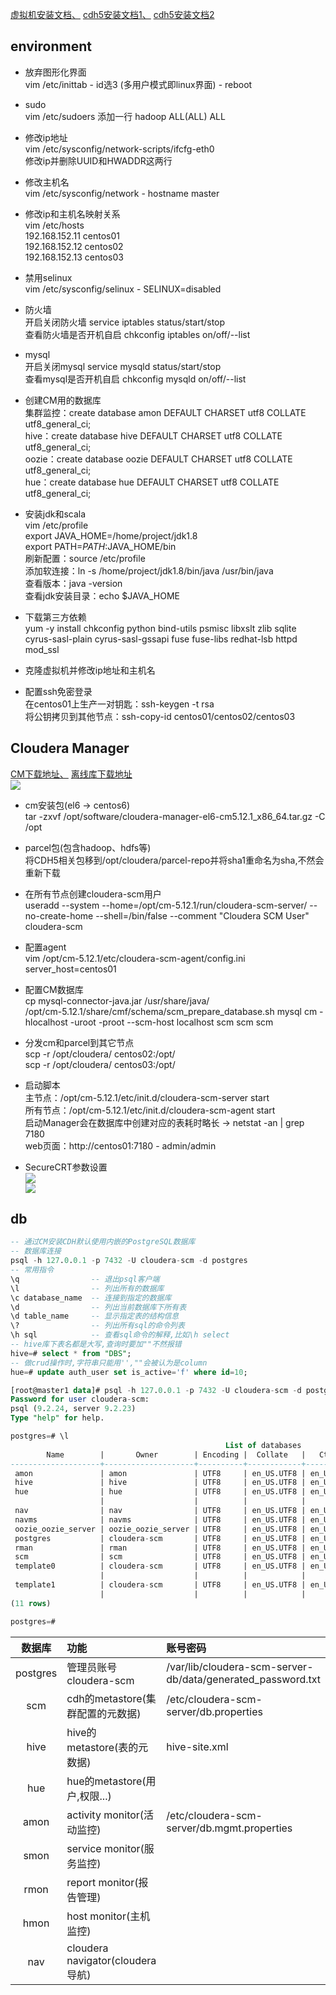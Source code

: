 [虚拟机安装文档、](http://www.cnblogs.com/shishanyuan/p/4701510.html)
[cdh5安装文档1、](https://www.zybuluo.com/sasaki/note/242142)
[cdh5安装文档2](http://www.jianshu.com/p/57179e03795f)    

## environment
- 放弃图形化界面  
vim /etc/inittab - id选3 (多用户模式即linux界面) - reboot  

- sudo  
vim /etc/sudoers 添加一行 hadoop ALL(ALL) ALL

- 修改ip地址  
vim /etc/sysconfig/network-scripts/ifcfg-eth0  
修改ip并删除UUID和HWADDR这两行

- 修改主机名  
vim /etc/sysconfig/network - hostname master  

- 修改ip和主机名映射关系  
vim /etc/hosts  
192.168.152.11  centos01  
192.168.152.12  centos02  
192.168.152.13  centos03

- 禁用selinux  
vim /etc/sysconfig/selinux - SELINUX=disabled  

- 防火墙  
开启关闭防火墙 service iptables status/start/stop  
查看防火墙是否开机自启 chkconfig iptables on/off/--list 
 
- mysql  
开启关闭mysql service mysqld status/start/stop  
查看mysql是否开机自启 chkconfig mysqld on/off/--list 

- 创建CM用的数据库  
集群监控：create database amon DEFAULT CHARSET utf8 COLLATE utf8_general_ci;  
hive：create database hive DEFAULT CHARSET utf8 COLLATE utf8_general_ci;  
oozie：create database oozie DEFAULT CHARSET utf8 COLLATE utf8_general_ci;  
hue：create database hue DEFAULT CHARSET utf8 COLLATE utf8_general_ci;

- 安装jdk和scala  
vim /etc/profile  
export JAVA_HOME=/home/project/jdk1.8  
export PATH=$PATH:$JAVA_HOME/bin  
刷新配置：source /etc/profile  
添加软连接：ln -s /home/project/jdk1.8/bin/java /usr/bin/java  
查看版本：java -version  
查看jdk安装目录：echo $JAVA_HOME  

- 下载第三方依赖  
yum -y install chkconfig python bind-utils psmisc libxslt zlib sqlite cyrus-sasl-plain cyrus-sasl-gssapi fuse fuse-libs redhat-lsb httpd mod_ssl

- 克隆虚拟机并修改ip地址和主机名  

- 配置ssh免密登录  
在centos01上生产一对钥匙：ssh-keygen -t rsa  
将公钥拷贝到其他节点：ssh-copy-id centos01/centos02/centos03  

## Cloudera Manager  
[CM下载地址、](http://archive.cloudera.com/cm5/cm/5/)
[离线库下载地址](http://archive.cloudera.com/cdh5/parcels)  
![](images/cm安装包.png)  
 
- cm安装包(el6 -> centos6)  
tar -zxvf /opt/software/cloudera-manager-el6-cm5.12.1_x86_64.tar.gz -C /opt  

- parcel包(包含hadoop、hdfs等)  
将CDH5相关包移到/opt/cloudera/parcel-repo并将sha1重命名为sha,不然会重新下载

- 在所有节点创建cloudera-scm用户  
useradd --system --home=/opt/cm-5.12.1/run/cloudera-scm-server/ --no-create-home --shell=/bin/false --comment "Cloudera SCM User" cloudera-scm  

- 配置agent  
vim /opt/cm-5.12.1/etc/cloudera-scm-agent/config.ini  
server_host=centos01 

- 配置CM数据库  
cp mysql-connector-java.jar /usr/share/java/  
/opt/cm-5.12.1/share/cmf/schema/scm_prepare_database.sh mysql cm -hlocalhost -uroot -proot --scm-host localhost scm scm scm  

- 分发cm和parcel到其它节点  
scp -r /opt/cloudera/ centos02:/opt/  
scp -r /opt/cloudera/ centos03:/opt/

- 启动脚本  
主节点：/opt/cm-5.12.1/etc/init.d/cloudera-scm-server start  
所有节点：/opt/cm-5.12.1/etc/init.d/cloudera-scm-agent start  
启动Manager会在数据库中创建对应的表耗时略长 -> netstat -an | grep 7180  
web页面：http://centos01:7180 - admin/admin  

- SecureCRT参数设置  
![](images/crt配置01.png)  
![](images/crt配置02.png)  

## db
```sql
-- 通过CM安装CDH默认使用内嵌的PostgreSQL数据库
-- 数据库连接
psql -h 127.0.0.1 -p 7432 -U cloudera-scm -d postgres
-- 常用指令
\q                -- 退出psql客户端
\l                -- 列出所有的数据库
\c database_name  -- 连接到指定的数据库
\d                -- 列出当前数据库下所有表
\d table_name     -- 显示指定表的结构信息
\?                -- 列出所有sql的命令列表
\h sql            -- 查看sql命令的解释,比如\h select 
-- hive库下表名都是大写,查询时要加""不然报错
hive=# select * from "DBS";
-- 做crud操作时,字符串只能用'',""会被认为是column
hue=# update auth_user set is_active='f' where id=10;
```
```sql
[root@master1 data]# psql -h 127.0.0.1 -p 7432 -U cloudera-scm -d postgres
Password for user cloudera-scm: 
psql (9.2.24, server 9.2.23)
Type "help" for help.

postgres=# \l
                                                List of databases
        Name        |       Owner        | Encoding |  Collate   |   Ctype    |         Access privileges         
--------------------+--------------------+----------+------------+------------+-----------------------------------
 amon               | amon               | UTF8     | en_US.UTF8 | en_US.UTF8 | 
 hive               | hive               | UTF8     | en_US.UTF8 | en_US.UTF8 | 
 hue                | hue                | UTF8     | en_US.UTF8 | en_US.UTF8 | =Tc/hue                          +
                    |                    |          |            |            | hue=CTc/hue
 nav                | nav                | UTF8     | en_US.UTF8 | en_US.UTF8 | 
 navms              | navms              | UTF8     | en_US.UTF8 | en_US.UTF8 | 
 oozie_oozie_server | oozie_oozie_server | UTF8     | en_US.UTF8 | en_US.UTF8 | 
 postgres           | cloudera-scm       | UTF8     | en_US.UTF8 | en_US.UTF8 | 
 rman               | rman               | UTF8     | en_US.UTF8 | en_US.UTF8 | 
 scm                | scm                | UTF8     | en_US.UTF8 | en_US.UTF8 | 
 template0          | cloudera-scm       | UTF8     | en_US.UTF8 | en_US.UTF8 | =c/"cloudera-scm"                +
                    |                    |          |            |            | "cloudera-scm"=CTc/"cloudera-scm"
 template1          | cloudera-scm       | UTF8     | en_US.UTF8 | en_US.UTF8 | =c/"cloudera-scm"                +
                    |                    |          |            |            | "cloudera-scm"=CTc/"cloudera-scm"
(11 rows)

postgres=# 
```

数据库|功能|账号密码
:--:|:--|:--
postgres|管理员账号cloudera-scm|/var/lib/cloudera-scm-server-db/data/generated_password.txt
scm|cdh的metastore(集群配置的元数据)|/etc/cloudera-scm-server/db.properties
hive|hive的metastore(表的元数据)|hive-site.xml
hue|hue的metastore(用户,权限...)
amon|activity monitor(活动监控)|/etc/cloudera-scm-server/db.mgmt.properties
smon|service monitor(服务监控)
rmon|report monitor(报告管理)
hmon|host monitor(主机监控)
nav|cloudera navigator(cloudera导航)